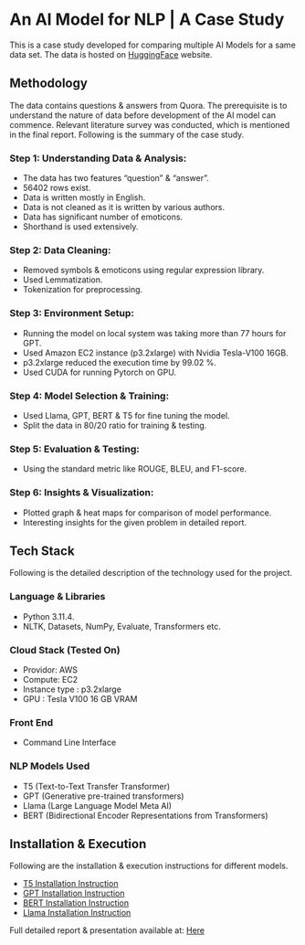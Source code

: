 # An AI Model for NLP | A Case Study
This is a case study developed for comparing multiple AI Models for a same data set. The data is hosted on [HuggingFace](https://huggingface.co/datasets/toughdata/quora-question-answer-dataset) website.

## Methodology
The data contains questions & answers from Quora. The prerequisite is to understand the nature of data before development of the AI model can commence. Relevant literature survey was conducted, which is mentioned in the final report. Following is the summary of the case study.

### Step 1: Understanding Data & Analysis: 
* The data has two features “question” & “answer”. 
* 56402 rows exist.
* Data is written mostly in English.
* Data is not cleaned as it is written by various authors.
* Data has significant number of emoticons.
* Shorthand is used extensively.
### Step 2: Data Cleaning:
* Removed symbols & emoticons using regular expression library.
* Used Lemmatization.
* Tokenization for preprocessing.
### Step 3: Environment Setup:
* Running the model on local system was taking more than 77 hours for GPT.
* Used Amazon EC2 instance (p3.2xlarge) with Nvidia Tesla-V100 16GB. 
* p3.2xlarge reduced the execution time by 99.02 %.
* Used CUDA for running Pytorch on GPU.
### Step 4: Model Selection & Training:
* Used Llama, GPT, BERT & T5 for fine tuning the model.
* Split the data in 80/20 ratio for training & testing.
### Step 5: Evaluation & Testing:
* Using the standard metric like ROUGE, BLEU, and F1-score.
### Step 6: Insights & Visualization:
* Plotted graph & heat maps for comparison of model performance.
* Interesting insights for the given problem in detailed report.

## Tech Stack
Following is the detailed description of the technology used for the project.
### Language & Libraries
* Python 3.11.4.
* NLTK, Datasets, NumPy, Evaluate, Transformers etc.
### Cloud Stack (Tested On)
* Providor: AWS
* Compute: EC2
* Instance type : p3.2xlarge 
* GPU : Tesla V100 16 GB VRAM
### Front End
* Command Line Interface
### NLP Models Used
* T5 (Text-to-Text Transfer Transformer)
* GPT (Generative pre-trained transformers)
* Llama (Large Language Model Meta AI)
* BERT (Bidirectional Encoder Representations from Transformers)

## Installation & Execution
Following are the installation & execution instructions for different models.
* [T5 Installation Instruction](models/t5/README.md)
* [GPT Installation Instruction](models/gpt/README.md)
* [BERT Installation Instruction](models/bert/README.md)
* [Llama Installation Instruction](models/llama/README.md)

Full detailed report & presentation available at: 
[Here](https://github.com/ChetanSharan/nlp-models-collection/blob/main/documentation)
